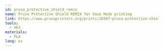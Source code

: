 ```yaml
---
id: prusa_protective_shield_remix
name: Prusa Protective Shield REMIX for Vase Mode printing
link: https://www.prusaprinters.org/prints/26507-prusa-protective-shield-remix-for-vase-mode-printi
tools:
  - mk3
materials:
  - PLA
lang: es
---
```

